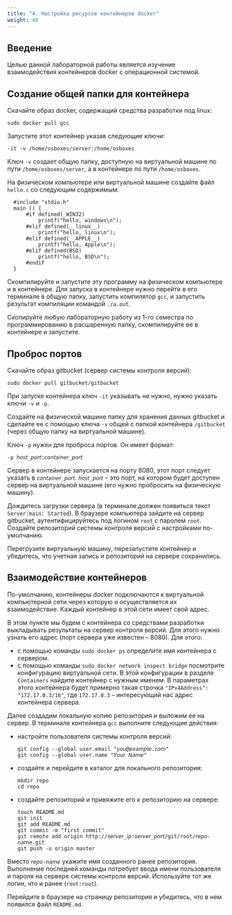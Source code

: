 ```yaml
---
title: "4. Настройка ресурсов контейнеров docker"
weight: 40
---
```


## Введение

Целью данной лабораторной работы является изучение взаимодействия контейнеров docker с операционной системой.

## Создание общей папки для контейнера

Скачайте образ docker, содержащий средства разработки под linux:

```
sudo docker pull gcc
```

Запустите этот контейнер указав следующие ключи:

```
-it -v /home/osboxes/server:/home/osboxes
```

Ключ ```-v``` создает общую папку, доступную на виртуальной машине по пути ```/home/osboxes/server```, а в контейнере по пути ```/home/osboxes```.

На физическом компьютере или виртуальной машине создайте файл ```hello.c``` со следующим содержимым:

```
  #include "stdio.h"
  main () {
      #if defined(_WIN32)
          printf("hello, windows\n");
      #elif defined(__linux__)
          printf("hello, linux\n");
      #elif defined(__APPLE__)
          printf("hello, Apple\n");
      #elif defined(BSD)
          printf("hello, BSD\n"); 
      #endif
  }
```

Скомпилируйте и запустите эту программу на физическом компьютере и в контейнере. Для запуска в контейнере нужно перейти в его терминале в общую папку, запустить компилятор ```gcc```, и запустить результат компиляции командой ```./a.out```.

Скопируйте любую лабораторную работу из 1-го семестра по программированию в расшаренную папку, скомпилируйте ее в контейнере и запустите.

## Проброс портов

Скачайте образ gitbucket (сервер системы контроля версий):

```
sudo docker pull gitbucket/gitbucket
```

При запуске контейнера ключ ```-it``` указывать не нужно, нужно указать ключи ```-v``` и ```-p```.

Создайте на физической машине папку для хранения данных gitbucket и сделайте ее с помощью ключа ```-v``` общей с папкой контейнера ```/gitbucket``` (через общую папку на виртуальной машине). 

Ключ ```-p``` нужен для проброса портов. Он имеет формат:

```
-p 𝘩𝘰𝘴𝘵_𝘱𝘰𝘳𝘵:𝘤𝘰𝘯𝘵𝘢𝘪𝘯𝘦𝘳_𝘱𝘰𝘳𝘵
```

Сервер в контейнере запускается на порту 8080, этот порт следует указать в ```𝘤𝘰𝘯𝘵𝘢𝘪𝘯𝘦𝘳_𝘱𝘰𝘳𝘵```. ```𝘩𝘰𝘴𝘵_𝘱𝘰𝘳𝘵``` – это порт, на котором будет доступен сервер на виртуальной машине (его нужно пробросить на физическую машину).

Дождитесь загрузки сервера (в терминале должен появиться текст ```Server:main: Started```). В браузере компьютера зайдите на сервер gitbucket, аутентифицируйтесь под логином ```root``` с паролем ```root```.  Создайте репозиторий системы контроля версий с настройками по-умолчанию.

Перегрузите виртуальную машину, перезапустите контейнер и убедитесь, что учетная запись и репозиторий на сервере сохранились.

## Взаимодействие контейнеров

По-умолчанию, контейнеры docker подключаются к виртуальной компьютерной сети через которую и осуществляется их взаимодействие. Каждый контейнер в этой сети имеет свой адрес.

В этом пункте мы будем с контейнера со средствами разработки выкладывать результаты на сервер контроля версий. Для этого нужно узнать его адрес (порт сервера уже известен – 8080). Для этого:

- с помощью команды ```sudo docker ps``` определите имя контейнера с сервером.
- с помощью команды ```sudo docker network inspect bridge``` посмотрите конфигурацию виртуальной сети. В этой конфигурации в разделе ```Containers``` найдите контейнер с нужным именем. В параметрах этого контейнера будет примерно такая строчка ```"IPv4Address": "172.17.0.3/16"```, где ```172.17.0.3``` – интересующий нас адрес контейнера сервера.

Далее создадим локальную копию репозитория и выложим ее на сервер. В терминале контейнера ```gcc``` выполните следующие действия:

- настройте пользователя системы контроля версий:

    ```
    git config --global user.email "𝘺𝘰𝘶@𝘦𝘹𝘢𝘮𝘱𝘭𝘦.𝘤𝘰𝘮"
    git config --global user.name "𝘠𝘰𝘶𝘳 𝘕𝘢𝘮𝘦"
    ```

- создайте и перейдите в каталог для локального репозитория:

    ```
    mkdir repo
    cd repo
    ```

- создайте репозиторий и привяжите его к репозиторию на сервере:

    ```
    touch README.md
    git init
    git add README.md
    git commit -m "first commit"
    git remote add origin http://𝘴𝘦𝘳𝘷𝘦𝘳_𝘪𝘱:𝘴𝘦𝘳𝘷𝘦𝘳_𝘱𝘰𝘳𝘵/git/root/𝘳𝘦𝘱𝘰-𝘯𝘢𝘮𝘦.git
    git push -u origin master
    ```
Вместо ```𝘳𝘦𝘱𝘰-𝘯𝘢𝘮𝘦``` укажите имя созданного ранее репозитория. Выполнение последней команды потребует ввода имени пользователя и пароля на сервере системы контроля версий. Используйте тот же логин, что и ранее (```root:root```).

Перейдите в браузере на страницу репозитория и убедитесь, что в нем появился файл ```README.md```.

